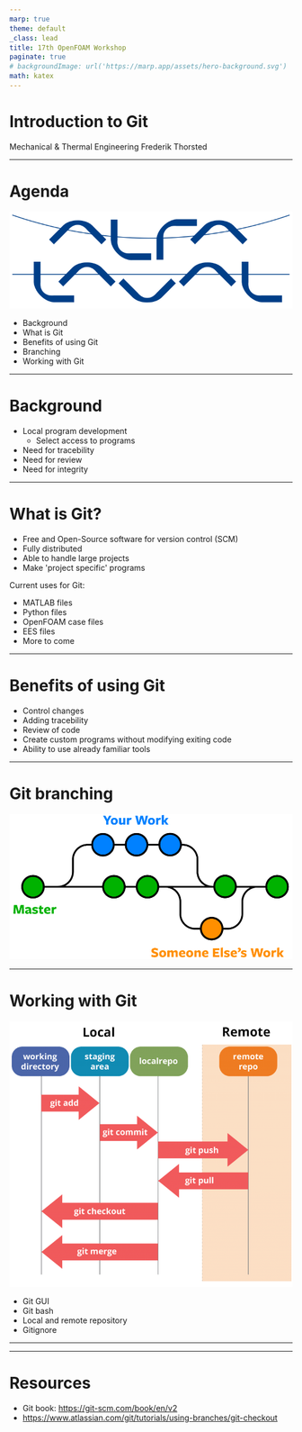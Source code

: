 ```yaml
---
marp: true
theme: default
_class: lead
title: 17th OpenFOAM Workshop
paginate: true
# backgroundImage: url('https://marp.app/assets/hero-background.svg')
math: katex
---
```

<style>
img[alt~="center"] {
  display: block;
  margin: 0 auto;
}
</style>
# Introduction to Git 
Mechanical & Thermal Engineering 
Frederik Thorsted 

---

# Agenda
![bg right 25% 75%](visuals/alfa-laval-logo.svg)

- Background
- What is Git
- Benefits of using Git
- Branching 
- Working with Git

<!-- Feel free to ask questions -->

---
# Background
- Local program development
  - Select access to programs
- Need for tracebility 
- Need for review 
- Need for integrity


---
# What is Git?

- Free and Open-Source software for version control (SCM) 
- Fully distributed
- Able to handle large projects 
- Make 'project specific' programs 

Current uses for Git: 
- MATLAB files
- Python files
- OpenFOAM case files
- EES files 
- More to come 


---

# Benefits of using Git 

- Control changes
- Adding tracebility
- Review of code
- Create custom programs without modifying exiting code 
- Ability to use already familiar tools 

---
# Git branching 
![bg right:50% 90%](visuals/git-branches-merge.png)


---
# Working with Git
![bg right:50% 90%](visuals/state.png)

- Git GUI
- Git bash
- Local and remote repository
- Gitignore

<!-- Not all operations necessary -->
<!-- Staging is used to separate commits into diffentent commits -->

---
<!-- # Live
![width:1000px](visuals/gitGUI.png)
 -->

---
# Resources 
- Git book: https://git-scm.com/book/en/v2
- https://www.atlassian.com/git/tutorials/using-branches/git-checkout

